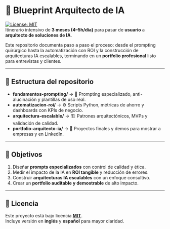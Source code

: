 # 🚀 Blueprint Arquitecto de IA

[![License: MIT](https://img.shields.io/badge/License-MIT-blue.svg)](./LICENSE)  
Itinerario intensivo de **3 meses (4–5h/día)** para pasar de **usuario** a **arquitecto de soluciones de IA**.  

Este repositorio documenta paso a paso el proceso: desde el prompting quirúrgico hasta la automatización con ROI y la construcción de arquitecturas IA escalables, terminando en un **portfolio profesional** listo para entrevistas y clientes.

---

## 📂 Estructura del repositorio

- **fundamentos-prompting/** → 🧱 Prompting especializado, anti-alucinación y plantillas de uso real.  
- **automatizacion-roi/** → ⚙️ Scripts Python, métricas de ahorro y dashboards con KPIs de negocio.  
- **arquitectura-escalable/** → 🏗️ Patrones arquitectónicos, MVPs y validación de calidad.  
- **portfolio-arquitecto-ia/** → 🎯 Proyectos finales y demos para mostrar a empresas y en LinkedIn.  

---

## 🎯 Objetivos

1. Diseñar **prompts especializados** con control de calidad y ética.  
2. Medir el impacto de la IA en **ROI tangible** y reducción de errores.  
3. Construir **arquitecturas IA escalables** con un enfoque consultivo.  
4. Crear un **portfolio auditable y demostrable** de alto impacto.  

---

## 📜 Licencia

Este proyecto está bajo licencia **[MIT](./LICENSE)**.  
Incluye versión en **inglés** y **español** para mayor claridad.  
